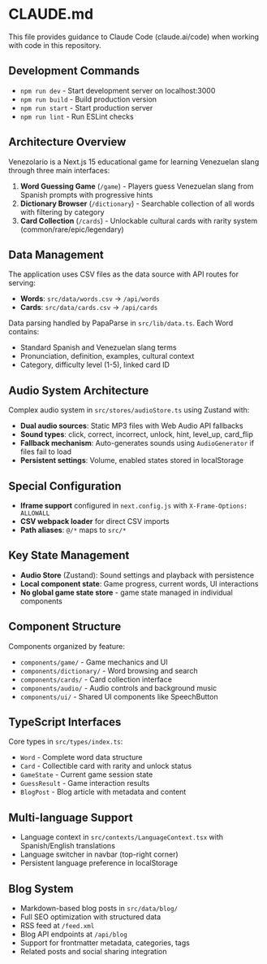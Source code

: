 # CLAUDE.md

This file provides guidance to Claude Code (claude.ai/code) when working with code in this repository.

## Development Commands

- `npm run dev` - Start development server on localhost:3000
- `npm run build` - Build production version
- `npm run start` - Start production server
- `npm run lint` - Run ESLint checks

## Architecture Overview

Venezolario is a Next.js 15 educational game for learning Venezuelan slang through three main interfaces:

1. **Word Guessing Game** (`/game`) - Players guess Venezuelan slang from Spanish prompts with progressive hints
2. **Dictionary Browser** (`/dictionary`) - Searchable collection of all words with filtering by category
3. **Card Collection** (`/cards`) - Unlockable cultural cards with rarity system (common/rare/epic/legendary)

## Data Management

The application uses CSV files as the data source with API routes for serving:

- **Words**: `src/data/words.csv` → `/api/words` 
- **Cards**: `src/data/cards.csv` → `/api/cards`

Data parsing handled by PapaParse in `src/lib/data.ts`. Each Word contains:
- Standard Spanish and Venezuelan slang terms
- Pronunciation, definition, examples, cultural context
- Category, difficulty level (1-5), linked card ID

## Audio System Architecture

Complex audio system in `src/stores/audioStore.ts` using Zustand with:

- **Dual audio sources**: Static MP3 files with Web Audio API fallbacks
- **Sound types**: click, correct, incorrect, unlock, hint, level_up, card_flip
- **Fallback mechanism**: Auto-generates sounds using `AudioGenerator` if files fail to load
- **Persistent settings**: Volume, enabled states stored in localStorage

## Special Configuration

- **Iframe support** configured in `next.config.js` with `X-Frame-Options: ALLOWALL`
- **CSV webpack loader** for direct CSV imports
- **Path aliases**: `@/*` maps to `src/*`

## Key State Management

- **Audio Store** (Zustand): Sound settings and playback with persistence
- **Local component state**: Game progress, current words, UI interactions
- **No global game state store** - game state managed in individual components

## Component Structure

Components organized by feature:
- `components/game/` - Game mechanics and UI
- `components/dictionary/` - Word browsing and search
- `components/cards/` - Card collection interface  
- `components/audio/` - Audio controls and background music
- `components/ui/` - Shared UI components like SpeechButton

## TypeScript Interfaces

Core types in `src/types/index.ts`:
- `Word` - Complete word data structure
- `Card` - Collectible card with rarity and unlock status
- `GameState` - Current game session state
- `GuessResult` - Game interaction results
- `BlogPost` - Blog article with metadata and content

## Multi-language Support

- Language context in `src/contexts/LanguageContext.tsx` with Spanish/English translations
- Language switcher in navbar (top-right corner)
- Persistent language preference in localStorage

## Blog System

- Markdown-based blog posts in `src/data/blog/`
- Full SEO optimization with structured data
- RSS feed at `/feed.xml`
- Blog API endpoints at `/api/blog`
- Support for frontmatter metadata, categories, tags
- Related posts and social sharing integration